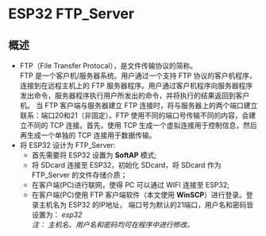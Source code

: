 # ESP32 FTP_Server

## 概述
- FTP（File Transfer Protocal），是文件传输协议的简称。  
FTP 是一个客户机/服务器系统。用户通过一个支持 FTP 协议的客户机程序，连接到在远程主机上的 FTP 服务器程序。用户通过客户机程序向服务器程序发出命令，服务器程序执行用户所发出的命令，并将执行的结果返回到客户机。 当 FTP 客户端与服务器建立 FTP 连接时，将与服务器上的两个端口建立联系：端口20和21（非固定）。FTP 使用不同的端口号传输不同的内容，会建立不同的 TCP 连接。首先，使用 TCP 生成一个虚拟连接用于控制信息，然后再生成一个单独的 TCP 连接用于数据传输。
- 将 ESP32 设计为 FTP_Server:
  - 首先需要将 ESP32 设置为 **SoftAP** 模式;
  - 将 SDcard 连接至 ESP32，初始化 SDcard，将 SDcard 作为 FTP_Server 的文件存储介质；
  - 在客户端(PC)进行联网，使得 PC 可以通过 WIFI 连接至 ESP32; 
  - 在客户端(PC)使用 FTP 客户端软件（本文使用 **WinSCP**）进行登录。登录主机名为 ESP32 的IP地址， 端口号为默认的21端口，用户名和密码皆设置为： *esp32*   
    *注： 主机名、用户名和密码均可在程序中进行修改。*
